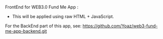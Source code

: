 FrontEnd for WEB3.0 Fund Me App :

- This will be applied using raw HTML + JavaScript.

For the BackEnd part of this app, see:
https://github.com/Yoaz/web3-fund-me-app-backend.git
